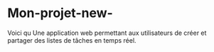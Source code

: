 # Mon-projet-new-
Voici qu Une application web permettant aux utilisateurs de créer et partager des listes de tâches en temps réel.
